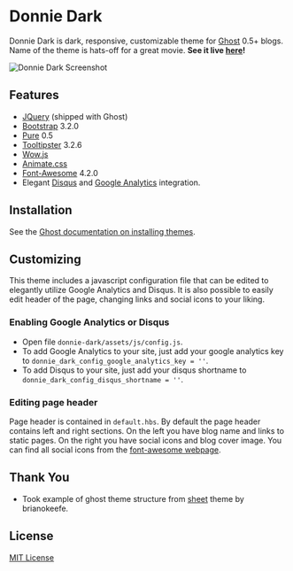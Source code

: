 # Donnie Dark

Donnie Dark is dark, responsive, customizable theme for [Ghost](http://ghost.org) 0.5+ blogs. Name of the theme is hats-off for a great movie. **See it live [here](http://kulttuuri.me)!**

![Donnie Dark Screenshot](http://i.imgur.com/f1TBcLx.jpg)

## Features

* [JQuery](http://jquery.com/) (shipped with Ghost)
* [Bootstrap](http://getbootstrap.com/) 3.2.0
* [Pure](http://purecss.io/) 0.5
* [Tooltipster](http://iamceege.github.io/tooltipster/) 3.2.6
* [Wow.js](http://mynameismatthieu.com/WOW/)
* [Animate.css](http://daneden.github.io/animate.css/)
* [Font-Awesome](http://fortawesome.github.io/Font-Awesome/) 4.2.0
* Elegant [Disqus](https://disqus.com/) and [Google Analytics](http://www.google.com/analytics/) integration.

## Installation

See the [Ghost documentation on installing themes](http://docs.ghost.org/themes/).

## Customizing

This theme includes a javascript configuration file that can be edited to elegantly utilize Google Analytics and Disqus. It is also possible to easily edit header of the page, changing links and social icons to your liking.

### Enabling Google Analytics or Disqus

* Open file ```donnie-dark/assets/js/config.js```.
* To add Google Analytics to your site, just add your google analytics key to  ```donnie_dark_config_google_analytics_key = ''```.
* To add Disqus to your site, just add your disqus shortname to ```donnie_dark_config_disqus_shortname = ''```.

### Editing page header

Page header is contained in ```default.hbs```. By default the page header contains left and right sections. On the left you have blog name and links to static pages. On the right you have social icons and blog cover image. You can find all social icons from the [font-awesome webpage](http://fortawesome.github.io/Font-Awesome/icons/#brand).

## Thank You

* Took example of ghost theme structure from [sheet](https://github.com/brianokeefe/sheet) theme by brianokeefe.

## License

[MIT License](http://en.wikipedia.org/wiki/MIT_License)
